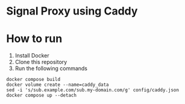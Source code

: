 # Signal Proxy using Caddy

# How to run

1. Install Docker
2. Clone this repository
3. Run the following commands

```shell
docker compose build
docker volume create --name=caddy_data
sed -i 's/sub.example.com/sub.my-domain.com/g' config/caddy.json
docker compose up --detach
```

